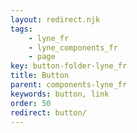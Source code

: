 ```yaml
---
layout: redirect.njk
tags: 
    - lyne_fr
    - lyne_components_fr
    - page
key: button-folder-lyne_fr
title: Button
parent: components-lyne_fr
keywords: button, link
order: 50
redirect: button/
---
```

